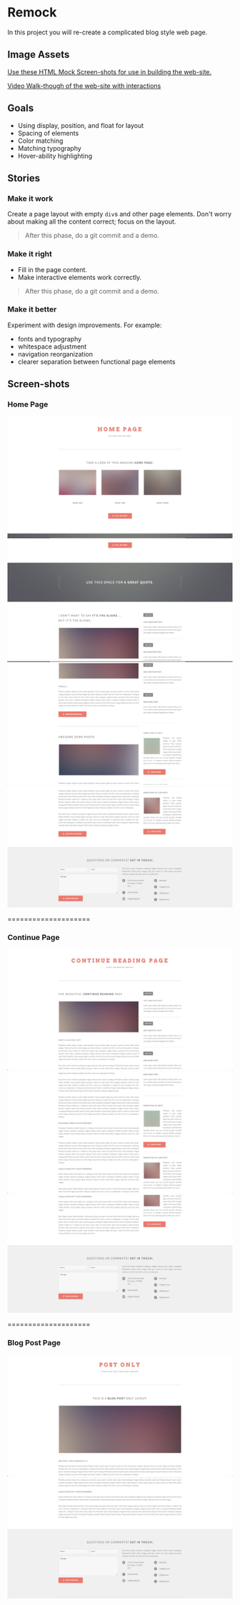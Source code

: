 # Remock


In this project you will re-create a complicated blog style web page.

## Image Assets

[Use these HTML Mock Screen-shots for use in building the web-site.](https://drive.google.com/drive/folders/1Y5G571wVANV62R0D_6vPe8YFQe9gAD6O?usp=sharing)

[Video Walk-though of the web-site with interactions](https://drive.google.com/open?id=1XIVPNTcvcjIio1SaC2npyetsqlCvANN9)

## Goals

  * Using display, position, and float for layout
  * Spacing of elements
  * Color matching
  * Matching typography
  * Hover-ability highlighting

## Stories

<!--BOX-->
### Make it work

Create a page layout with empty `div`s and other page elements. Don't worry about making all the content correct; focus on the layout.

> After this phase, do a git commit and a demo.

<!--/BOX-->

<!--BOX-->
### Make it right

* Fill in the page content.
* Make interactive elements work correctly.

> After this phase, do a git commit and a demo.

<!--/BOX-->

<!--BOX-->
### Make it better

Experiment with design improvements. For example:

* fonts and typography
* whitespace adjustment
* navigation reorganization
* clearer separation between functional page elements

<!--/BOX-->

## Screen-shots

### Home Page

![](mock_screenshots/home-1.png)
![](mock_screenshots/home-2.png)
![](mock_screenshots/home-3.png)
![](mock_screenshots/home-4.png)

====================

### Continue Page

![](mock_screenshots/right-1.png)
![](mock_screenshots/right-2.png)
![](mock_screenshots/right-3.png)

====================

### Blog Post Page

![](mock_screenshots/none-1.png)
![](mock_screenshots/none-2.png)
